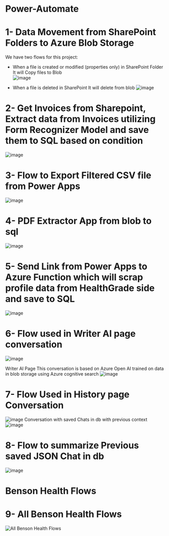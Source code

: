 # Power-Automate

# 1- Data Movement from SharePoint Folders to Azure Blob Storage

We have two flows for this project: 

- When a file is created or modified (properties only) in SharePoint Folder It will Copy files to Blob  
![image](https://github.com/MYousafTK/Power-Automate/assets/128382787/5d05f6cd-e9fc-4534-940a-03c5dd0ef361)

- When a file is deleted in SharePoint It will delete from blob 
![image](https://github.com/MYousafTK/Power-Automate/assets/128382787/7b67b417-c1bb-4783-ad6e-c8ce6194b0d7)

# 2- Get Invoices from Sharepoint, Extract data from Invoices utilizing Form Recognizer Model and save them to SQL based on condition

![image](https://github.com/MYousafTK/Power-Automate/assets/128382787/82b1f12a-1177-417a-8150-a479a4de3be4)

# 3- Flow to Export Filtered CSV file from Power Apps

![image](https://github.com/MYousafTK/Power-Automate/assets/128382787/d01c5fd5-eb9c-4d1d-b9f7-b3d6b4108aa5)

# 4- PDF Extractor App from blob to sql

![image](https://github.com/MYousafTK/Power-Automate/assets/128382787/5156b5c3-9ba4-4458-86df-780b33a97c34)

# 5- Send Link from Power Apps to Azure Function which will scrap profile data from HealthGrade side and save to SQL 

![image](https://github.com/MYousafTK/Power-Automate/assets/128382787/04b97443-8c91-4604-bcb5-5f0846ef8e7b)

# 6- Flow used in Writer AI page conversation

![image](https://github.com/MYousafTK/Power-Automate/assets/128382787/8d7317d5-9181-4153-b1f5-82fc4b3048f1)

Writer AI Page 
This conversation is based on Azure Open AI trained on data in blob storage using Azure cognitive search 
![image](https://github.com/MYousafTK/Power-Automate/assets/128382787/81ad0973-bede-47a2-8749-2880d18281ac)

# 7- Flow Used in History page Conversation
![image](https://github.com/MYousafTK/Power-Automate/assets/128382787/5c63c85e-3de4-46a8-8b44-9a2a3377d1fb)
Conversation with saved Chats in db with previous context
![image](https://github.com/MYousafTK/Power-Automate/assets/128382787/fd3daed9-98c5-4b9a-aae4-9ee927912e1b)

# 8- Flow to summarize Previous saved JSON Chat in db
 ![image](https://github.com/MYousafTK/Power-Automate/assets/128382787/85169178-87e6-495d-a7c5-8d535217e97d)

 # Benson Health Flows

 # 9- All Benson Health Flows
 ![All Benson Health Flows](https://github.com/MYousafTK/Power-Automate/assets/128382787/a20952da-775d-4eb4-a11f-44c43d3bc5e9)





 








 
